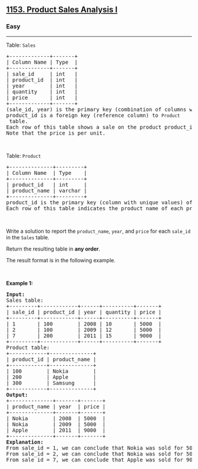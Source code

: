 <h2><a href="https://leetcode.com/problems/product-sales-analysis-i/?envType=study-plan-v2&envId=top-sql-50">1153. Product Sales Analysis I</a></h2><h3>Easy</h3><hr><p>Table: <code>Sales</code></p>

<pre>
+-------------+-------+
| Column Name | Type  |
+-------------+-------+
| sale_id     | int   |
| product_id  | int   |
| year        | int   |
| quantity    | int   |
| price       | int   |
+-------------+-------+
(sale_id, year) is the primary key (combination of columns with unique values) of this table.
product_id is a foreign key (reference column) to <code>Product</code> table.
Each row of this table shows a sale on the product product_id in a certain year.
Note that the price is per unit.
</pre>

<p>&nbsp;</p>

<p>Table: <code>Product</code></p>

<pre>
+--------------+---------+
| Column Name  | Type    |
+--------------+---------+
| product_id   | int     |
| product_name | varchar |
+--------------+---------+
product_id is the primary key (column with unique values) of this table.
Each row of this table indicates the product name of each product.
</pre>

<p>&nbsp;</p>

<p>Write a solution to report the <code>product_name</code>, <code>year</code>, and <code>price</code> for each <code>sale_id</code> in the <code>Sales</code> table.</p>

<p>Return the resulting table in <strong>any order</strong>.</p>

<p>The result format is in the following example.</p>

<p>&nbsp;</p>
<p><strong class="example">Example 1:</strong></p>

<pre>
<strong>Input:</strong> 
Sales table:
+---------+------------+------+----------+-------+
| sale_id | product_id | year | quantity | price |
+---------+------------+------+----------+-------+ 
| 1       | 100        | 2008 | 10       | 5000  |
| 2       | 100        | 2009 | 12       | 5000  |
| 7       | 200        | 2011 | 15       | 9000  |
+---------+------------+------+----------+-------+
Product table:
+------------+--------------+
| product_id | product_name |
+------------+--------------+
| 100        | Nokia        |
| 200        | Apple        |
| 300        | Samsung      |
+------------+--------------+
<strong>Output:</strong> 
+--------------+-------+-------+
| product_name | year  | price |
+--------------+-------+-------+
| Nokia        | 2008  | 5000  |
| Nokia        | 2009  | 5000  |
| Apple        | 2011  | 9000  |
+--------------+-------+-------+
<strong>Explanation:</strong> 
From sale_id = 1, we can conclude that Nokia was sold for 5000 in the year 2008.
From sale_id = 2, we can conclude that Nokia was sold for 5000 in the year 2009.
From sale_id = 7, we can conclude that Apple was sold for 9000 in the year 2011.
</pre>
